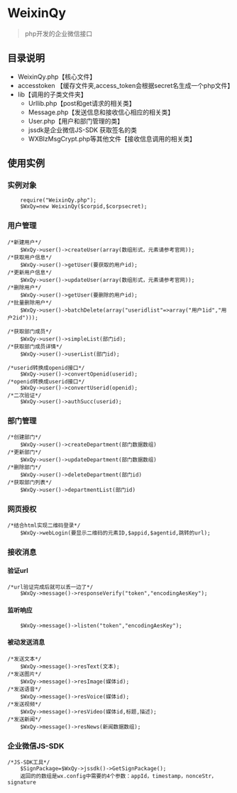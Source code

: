 # WeixinQy
> php开发的企业微信接口

## 目录说明

* WeixinQy.php【核心文件】
* accesstoken 【缓存文件夹,access_token会根据secret名生成一个php文件】
* lib【调用的子类文件夹】
    * Urllib.php【post和get请求的相关类】
    * Message.php【发送信息和接收信心相应的相关类】   
    * User.php【用户和部门管理的类】
    * jssdk是企业微信JS-SDK 获取签名的类
    * WXBIzMsgCrypt.php等其他文件【接收信息调用的相关类】

## 使用实例

### 实例对象

```
    require("WeixinQy.php");
    $WxQy=new WeixinQy($corpid,$corpsecret);
```

### 用户管理

```
/*新建用户*/
    $WxQy->user()->createUser(array(数组形式，元素请参考官网));
/*获取用户信息*/
    $WxQy->user()->getUser(要获取的用户id);
/*更新用户信息*/
    $WxQy->user()->updateUser(array(数组形式，元素请参考官网));
/*删除用户*/
    $WxQy->user()->getUser(要删除的用户id);
/*批量删除用户*/
    $WxQy->user()->batchDelete(array("useridlist"=>array("用户1id","用户2id")));

/*获取部门成员*/
    $WxQy->user()->simpleList(部门id);
/*获取部门成员详情*/
    $WxQy->user()->userList(部门id);

/*userid转换成openid接口*/
    $WxQy->user()->convertOpenid(userid);
/*openid转换成userid接口*/
    $WxQy->user()->convertUserid(openid);
/*二次验证*/
    $WxQy->user()->authSucc(userid);

```

### 部门管理
```
/*创建部门*/
    $WxQy->user()->createDepartment(部门数据数组)
/*更新部门*/
    $WxQy->user()->updateDepartment(部门数据数组)
/*删除部门*/
    $WxQy->user()->deleteDepartment(部门id) 
/*获取部门列表*/
    $WxQy->user()->departmentList(部门id)
```

### 网页授权

```
/*结合html实现二维码登录*/
    $WxQy->webLogin(要显示二维码的元素ID,$appid,$agentid,跳转的url);
```

### 接收消息

#### 验证url

```
/*url验证完成后就可以丢一边了*/
    $WxQy->message()->responseVerify("token","encodingAesKey");
```

#### 监听响应

```
    $WxQy->message()->listen("token","encodingAesKey");
```

#### 被动发送消息

```
/*发送文本*/
    $WxQy->message()->resText(文本);
/*发送图片*/
    $WxQy->message()->resImage(媒体id);
/*发送语音*/
    $WxQy->message()->resVoice(媒体id);
/*发送视频*/
    $WxQy->message()->resVideo(媒体id,标题,描述);
/*发送新闻*/
    $WxQy->message()->resNews(新闻数据数组);
```

### 企业微信JS-SDK

```
/*JS-SDK工具*/
    $SignPackage=$WxQy->jssdk()->GetSignPackage();
    返回的的数组是wx.config中需要的4个参数：appId，timestamp，nonceStr，signature

```